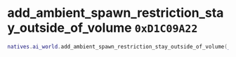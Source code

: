 # add_ambient_spawn_restriction_stay_outside_of_volume `0xD1C09A22`

```lua
natives.ai_world.add_ambient_spawn_restriction_stay_outside_of_volume(_unk0 --[[ integer ]])
```